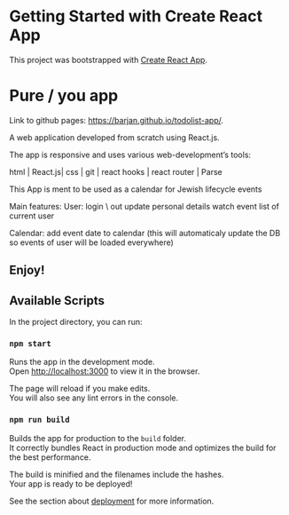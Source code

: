 # Getting Started with Create React App

This project was bootstrapped with [Create React App](https://github.com/facebook/create-react-app).

# Pure / you app

Link to github pages: https://barjan.github.io/todolist-app/.

A web application developed from scratch using React.js.

The app is responsive and uses various web-development’s tools:

html | React.js| css | git | react hooks | react router | Parse

This App is ment to be used as a calendar for Jewish lifecycle events

Main features:
User:
login \ out
update personal details
watch event list of current user

Calendar:
add event date to calendar (this will automaticaly update the DB so events of user will be loaded everywhere)

##  Enjoy!



## Available Scripts

In the project directory, you can run:

### `npm start`

Runs the app in the development mode.\
Open [http://localhost:3000](http://localhost:3000) to view it in the browser.

The page will reload if you make edits.\
You will also see any lint errors in the console.

### `npm run build`

Builds the app for production to the `build` folder.\
It correctly bundles React in production mode and optimizes the build for the best performance.

The build is minified and the filenames include the hashes.\
Your app is ready to be deployed!

See the section about [deployment](https://facebook.github.io/create-react-app/docs/deployment) for more information.
